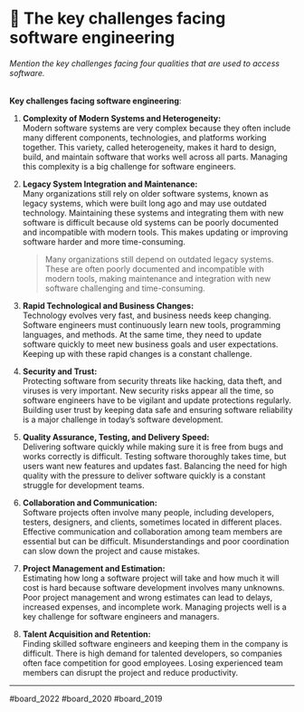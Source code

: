 # 🌼 The key challenges facing software engineering
###### *Mention the key challenges facing four qualities that are used to access software.* 

 **Key challenges facing software engineering**:

1. **Complexity of Modern Systems and Heterogeneity:**  
   Modern software systems are very complex because they often include many different components, technologies, and platforms working together. This variety, called heterogeneity, makes it hard to design, build, and maintain software that works well across all parts. Managing this complexity is a big challenge for software engineers.

2. **Legacy System Integration and Maintenance:**  
   Many organizations still rely on older software systems, known as legacy systems, which were built long ago and may use outdated technology. Maintaining these systems and integrating them with new software is difficult because old systems can be poorly documented and incompatible with modern tools. This makes updating or improving software harder and more time-consuming.
	>Many organizations still depend on outdated legacy systems. These are often poorly documented and incompatible with modern tools, making maintenance and integration with new software challenging and time-consuming.

3. **Rapid Technological and Business Changes:**  
   Technology evolves very fast, and business needs keep changing. Software engineers must continuously learn new tools, programming languages, and methods. At the same time, they need to update software quickly to meet new business goals and user expectations. Keeping up with these rapid changes is a constant challenge.

4. **Security and Trust:**  
   Protecting software from security threats like hacking, data theft, and viruses is very important. New security risks appear all the time, so software engineers have to be vigilant and update protections regularly. Building user trust by keeping data safe and ensuring software reliability is a major challenge in today’s software development.

5. **Quality Assurance, Testing, and Delivery Speed:**  
   Delivering software quickly while making sure it is free from bugs and works correctly is difficult. Testing software thoroughly takes time, but users want new features and updates fast. Balancing the need for high quality with the pressure to deliver software quickly is a constant struggle for development teams.

6. **Collaboration and Communication:**  
   Software projects often involve many people, including developers, testers, designers, and clients, sometimes located in different places. Effective communication and collaboration among team members are essential but can be difficult. Misunderstandings and poor coordination can slow down the project and cause mistakes.

7. **Project Management and Estimation:**  
   Estimating how long a software project will take and how much it will cost is hard because software development involves many unknowns. Poor project management and wrong estimates can lead to delays, increased expenses, and incomplete work. Managing projects well is a key challenge for software engineers and managers.

8. **Talent Acquisition and Retention:**  
   Finding skilled software engineers and keeping them in the company is difficult. There is high demand for talented developers, so companies often face competition for good employees. Losing experienced team members can disrupt the project and reduce productivity.

---

#board_2022 #board_2020  #board_2019 